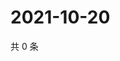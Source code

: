 # 2021-10-20

共 0 条

<!-- BEGIN -->
<!-- 最后更新时间 Wed Oct 20 2021 04:15:23 GMT+0800 (China Standard Time) -->

<!-- END -->
